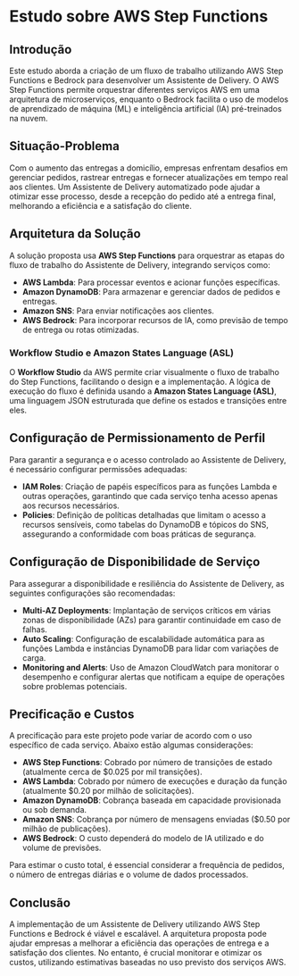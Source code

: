 # Estudo sobre AWS Step Functions
## Introdução

Este estudo aborda a criação de um fluxo de trabalho utilizando AWS Step Functions e Bedrock para desenvolver um Assistente de Delivery. O AWS Step Functions permite orquestrar diferentes serviços AWS em uma arquitetura de microserviços, enquanto o Bedrock facilita o uso de modelos de aprendizado de máquina (ML) e inteligência artificial (IA) pré-treinados na nuvem.

## Situação-Problema

Com o aumento das entregas a domicílio, empresas enfrentam desafios em gerenciar pedidos, rastrear entregas e fornecer atualizações em tempo real aos clientes. Um Assistente de Delivery automatizado pode ajudar a otimizar esse processo, desde a recepção do pedido até a entrega final, melhorando a eficiência e a satisfação do cliente.

## Arquitetura da Solução

A solução proposta usa **AWS Step Functions** para orquestrar as etapas do fluxo de trabalho do Assistente de Delivery, integrando serviços como:

- **AWS Lambda**: Para processar eventos e acionar funções específicas.
- **Amazon DynamoDB**: Para armazenar e gerenciar dados de pedidos e entregas.
- **Amazon SNS**: Para enviar notificações aos clientes.
- **AWS Bedrock**: Para incorporar recursos de IA, como previsão de tempo de entrega ou rotas otimizadas.

### Workflow Studio e Amazon States Language (ASL)

O **Workflow Studio** da AWS permite criar visualmente o fluxo de trabalho do Step Functions, facilitando o design e a implementação. A lógica de execução do fluxo é definida usando a **Amazon States Language (ASL)**, uma linguagem JSON estruturada que define os estados e transições entre eles.

## Configuração de Permissionamento de Perfil

Para garantir a segurança e o acesso controlado ao Assistente de Delivery, é necessário configurar permissões adequadas:

- **IAM Roles**: Criação de papéis específicos para as funções Lambda e outras operações, garantindo que cada serviço tenha acesso apenas aos recursos necessários.
- **Policies**: Definição de políticas detalhadas que limitam o acesso a recursos sensíveis, como tabelas do DynamoDB e tópicos do SNS, assegurando a conformidade com boas práticas de segurança.

## Configuração de Disponibilidade de Serviço

Para assegurar a disponibilidade e resiliência do Assistente de Delivery, as seguintes configurações são recomendadas:

- **Multi-AZ Deployments**: Implantação de serviços críticos em várias zonas de disponibilidade (AZs) para garantir continuidade em caso de falhas.
- **Auto Scaling**: Configuração de escalabilidade automática para as funções Lambda e instâncias DynamoDB para lidar com variações de carga.
- **Monitoring and Alerts**: Uso de Amazon CloudWatch para monitorar o desempenho e configurar alertas que notificam a equipe de operações sobre problemas potenciais.

## Precificação e Custos

A precificação para este projeto pode variar de acordo com o uso específico de cada serviço. Abaixo estão algumas considerações:

- **AWS Step Functions**: Cobrado por número de transições de estado (atualmente cerca de $0.025 por mil transições).
- **AWS Lambda**: Cobrado por número de execuções e duração da função (atualmente $0.20 por milhão de solicitações).
- **Amazon DynamoDB**: Cobrança baseada em capacidade provisionada ou sob demanda.
- **Amazon SNS**: Cobrança por número de mensagens enviadas ($0.50 por milhão de publicações).
- **AWS Bedrock**: O custo dependerá do modelo de IA utilizado e do volume de previsões.

Para estimar o custo total, é essencial considerar a frequência de pedidos, o número de entregas diárias e o volume de dados processados.

## Conclusão

A implementação de um Assistente de Delivery utilizando AWS Step Functions e Bedrock é viável e escalável. A arquitetura proposta pode ajudar empresas a melhorar a eficiência das operações de entrega e a satisfação dos clientes. No entanto, é crucial monitorar e otimizar os custos, utilizando estimativas baseadas no uso previsto dos serviços AWS.
